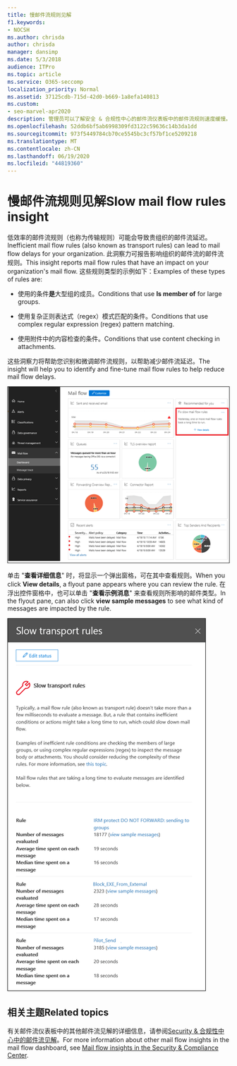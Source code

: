 ```yaml
---
title: 慢邮件流规则见解
f1.keywords:
- NOCSH
ms.author: chrisda
author: chrisda
manager: dansimp
ms.date: 5/3/2018
audience: ITPro
ms.topic: article
ms.service: O365-seccomp
localization_priority: Normal
ms.assetid: 37125cdb-715d-42d0-b669-1a8efa140813
ms.custom:
- seo-marvel-apr2020
description: 管理员可以了解安全 & 合规性中心的邮件流仪表板中的邮件流规则速度缓慢。
ms.openlocfilehash: 52ddb6bf5ab6998309fd3122c59636c14b3da1dd
ms.sourcegitcommit: 973f5449784cb70ce5545bc3cf57bf1ce5209218
ms.translationtype: MT
ms.contentlocale: zh-CN
ms.lasthandoff: 06/19/2020
ms.locfileid: "44819360"
---
```

# <a name="slow-mail-flow-rules-insight"></a><span data-ttu-id="bba84-103">慢邮件流规则见解</span><span class="sxs-lookup"><span data-stu-id="bba84-103">Slow mail flow rules insight</span></span>

<span data-ttu-id="bba84-104">低效率的邮件流规则（也称为传输规则）可能会导致贵组织的邮件流延迟。</span><span class="sxs-lookup"><span data-stu-id="bba84-104">Inefficient mail flow rules (also known as transport rules) can lead to mail flow delays for your organization.</span></span> <span data-ttu-id="bba84-105">此洞察力可报告影响组织的邮件流的邮件流规则。</span><span class="sxs-lookup"><span data-stu-id="bba84-105">This insight reports mail flow rules that have an impact on your organization's mail flow.</span></span> <span data-ttu-id="bba84-106">这些规则类型的示例如下：</span><span class="sxs-lookup"><span data-stu-id="bba84-106">Examples of these types of rules are:</span></span>

- <span data-ttu-id="bba84-107">使用的条件**是**大型组的成员。</span><span class="sxs-lookup"><span data-stu-id="bba84-107">Conditions that use **Is member of** for large groups.</span></span>

- <span data-ttu-id="bba84-108">使用复杂正则表达式（regex）模式匹配的条件。</span><span class="sxs-lookup"><span data-stu-id="bba84-108">Conditions that use complex regular expression (regex) pattern matching.</span></span>

- <span data-ttu-id="bba84-109">使用附件中的内容检查的条件。</span><span class="sxs-lookup"><span data-stu-id="bba84-109">Conditions that use content checking in attachments.</span></span>

<span data-ttu-id="bba84-110">这些洞察力将帮助您识别和微调邮件流规则，以帮助减少邮件流延迟。</span><span class="sxs-lookup"><span data-stu-id="bba84-110">The insight will help you to identify and fine-tune mail flow rules to help reduce mail flow delays.</span></span>

![安全 & 合规中心中的邮件流仪表板中的邮件流规则速度较慢](../../media/1dd90faa-f065-4b10-8b47-d35dc127fc26.png)

<span data-ttu-id="bba84-112">单击 "**查看详细信息**" 时，将显示一个弹出窗格，可在其中查看规则。</span><span class="sxs-lookup"><span data-stu-id="bba84-112">When you click **View details**, a flyout pane appears where you can review the rule.</span></span> <span data-ttu-id="bba84-113">在浮出控件窗格中，也可以单击 "**查看示例消息**" 来查看规则所影响的邮件类型。</span><span class="sxs-lookup"><span data-stu-id="bba84-113">In the flyout pane, can also click **view sample messages** to see what kind of messages are impacted by the rule.</span></span>

![在邮件流仪表板中单击慢速邮件流规则中的 "查看详细信息" 后的浮出控件窗格](../../media/2cbd43b7-1f21-4338-a70c-7b50de5c69cd.png)

## <a name="related-topics"></a><span data-ttu-id="bba84-115">相关主题</span><span class="sxs-lookup"><span data-stu-id="bba84-115">Related topics</span></span>

<span data-ttu-id="bba84-116">有关邮件流仪表板中的其他邮件流见解的详细信息，请参阅[Security & 合规性中心中的邮件流见解](mail-flow-insights-v2.md)。</span><span class="sxs-lookup"><span data-stu-id="bba84-116">For more information about other mail flow insights in the mail flow dashboard, see [Mail flow insights in the Security & Compliance Center](mail-flow-insights-v2.md).</span></span>
